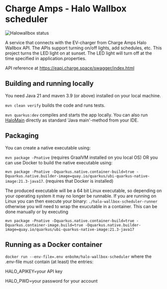 # Charge Amps - Halo Wallbox scheduler
![Halowallbox status](https://github.com/enbohm/halowallbox-scheduler/actions/workflows/maven.yml/badge.svg)

A service that connects with the EV-charger from Charge Amps Halo Wallbox API. The APIs support turning on/off lights, add schedules, etc. This project turns the LED light on at sunset. The LED light will turn off at the time specified in application.properties.

API reference at https://eapi.charge.space/swagger/index.html

## Building and running locally
You need Java 21 and maven 3.9 (or above) installed on your local machine. 

```mvn clean verify``` builds the code and runs tests. 

```mvn quarkus:dev``` compiles and starts the app locally. You can also run [HaloMain](src/main/java/se/enbohms/halo/HaloMain.java) directly as standard 'Java main'-method from your IDE. 

## Packaging
You can create a native executable using: 

`mvn package -Pnative` (requires GraalVM installed on you local OS) OR you can use Docker to build the native executable using:

`mvn package -Pnative -Dquarkus.native.container-build=true -Dquarkus.native.builder-image=quay.io/quarkus/ubi-quarkus-native-image:21.3-java17`. (requires that Docker is installed)

The produced executable will be a 64 bit Linux executable, so depending on your operating system it may no longer be runnable. If you are running on Linux you can then execute your binary: `./halo-wallbox-scheduler-runner` otherwise you will need to wrap the exucutable in a container. This can be done manually or by executing

```mvn package -Pnative -Dquarkus.native.container-build=true -Dquarkus.container-image.build=true -Dquarkus.native.builder-image=quay.io/quarkus/ubi-quarkus-native-image:21.3-java17```

## Running as a Docker container
```docker run --env-file=.env enbohm/halo-wallbox-scheduler``` where the .env-file must contain (at least) the entries:

HALO_APIKEY=your API key
  
HALO_PWD=your password for your account
